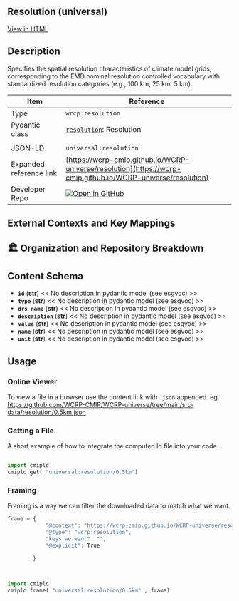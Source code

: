 

<section id="description">

# Resolution  (universal)

[View in HTML](https://wcrp-cmip.github.io/WCRP-universe/resolution/resolution)

## Description
Specifies the spatial resolution characteristics of climate model grids, corresponding to the EMD nominal resolution controlled vocabulary with standardized resolution categories (e.g., 100 km, 25 km, 5 km).


</section>



<section id="info">


| Item | Reference |
| --- | --- |
| Type | `wrcp:resolution` |
| Pydantic class | [`resolution`](https://github.com/ESGF/esgf-vocab/blob/main/src/esgvoc/api/data_descriptors/resolution.py): Resolution |
| | |
| JSON-LD | `universal:resolution` |
| Expanded reference link | [https://wcrp-cmip.github.io/WCRP-universe/resolution](https://wcrp-cmip.github.io/WCRP-universe/resolution) |
| Developer Repo | [![Open in GitHub](https://img.shields.io/badge/Open-GitHub-blue?logo=github&style=flat-square)](https://github.com/WCRP-CMIP/WCRP-universe/tree/main/src-data/resolution) |


</section>
    <section id="links">

 </section>

## External Contexts and Key Mappings

 </section>


## 🏛️ Organization and Repository Breakdown

<section id="schema">

## Content Schema

- **`id`** (**str**) 
  << No description in pydantic model (see esgvoc) >>
- **`type`** (**str**) 
  << No description in pydantic model (see esgvoc) >>
- **`drs_name`** (**str**) 
  << No description in pydantic model (see esgvoc) >>
- **`description`** (**str**) 
  << No description in pydantic model (see esgvoc) >>
- **`value`** (**str**) 
  << No description in pydantic model (see esgvoc) >>
- **`name`** (**str**) 
  << No description in pydantic model (see esgvoc) >>
- **`unit`** (**str**) 
  << No description in pydantic model (see esgvoc) >>





</section>   

<section id="usage">

## Usage

### Online Viewer 
To view a file in a browser use the content link with `.json` appended. 
eg. https://github.com/WCRP-CMIP/WCRP-universe/tree/main/src-data/resolution/0.5km.json

### Getting a File. 

A short example of how to integrate the computed ld file into your code. 

```python

import cmipld
cmipld.get( "universal:resolution/0.5km")

```

### Framing
Framing is a way we can filter the downloaded data to match what we want. 
```js
frame = {
            "@context": "https://wcrp-cmip.github.io/WCRP-universe/resolution/_context_",
            "@type": "wcrp:resolution",
            "keys we want": "",
            "@explicit": True

        }
        
```

```python

import cmipld
cmipld.frame( "universal:resolution/0.5km" , frame)

```
</section>

    